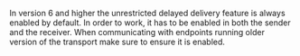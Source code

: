 In version 6 and higher the unrestricted delayed delivery feature is always enabled by default. In order to work, it has to be enabled in both the sender and the receiver. When communicating with endpoints running older version of the transport make sure to ensure it is enabled.
